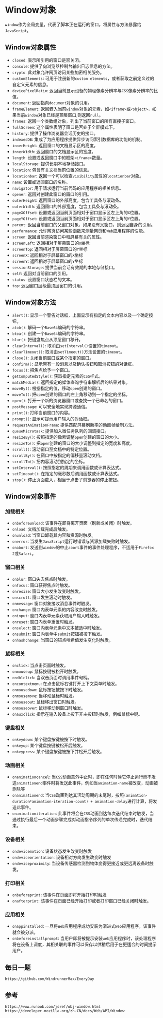 # Window对象
`window`作为全局变量，代表了脚本正在运行的窗口，将属性与方法暴露给`JavaScript`。

## Window对象属性
* `closed`: 表示所引用的窗口是否关闭。
* `console`: 提供了向浏览器控制台输出日志信息的方法。
* `crypto`: 此对象允许网页访问某些加密相关服务。
* `customElements`: 可用于注册新的`custom elements`，或者获取之前定义过的自定义元素的信息。
* `devicePixelRatio`: 返回当前显示设备的物理像素分辨率与`CSS`像素分辨率的比值。
* `document`: 返回指向`document`对象的引用。
* `frameElement`: 返回嵌入当前`window`对象的元素，如`<iframe>`或`<object>`，如果当前`window`对象已经是顶层窗口,则返回`null`。
* `frames`: 返回一个类数组对象，列出了当前窗口的所有直接子窗口。
* `fullScreen`: 这个属性表明了窗口是否处于全屏模式下。
* `history`: 提供了操作浏览器会话历史的接口。
* `indexedDB`: 集成了为应用程序提供异步访问索引数据库的功能的机制。
* `innerHeight`: 返回窗口的文档显示区的高度。
* `innerWidth`: 返回窗口的文档显示区的宽度。
* `length`: 设置或返回窗口中的框架`<iframe>`数量。
* `localStorage`: 提供长期本地存储接口。
* `location`: 包含有关文档当前位置的信息。
* `locationbar`: 返回一个可以检查`visibility`属性的`locationbar`对象。
* `name`: 设置或返回窗口的名称。
* `navigator`: 用于请求运行当前代码的应用程序的相关信息。
* `opener`: 返回对创建此窗口的窗口的引用。
* `outerHeight`: 返回窗口的外部高度，包含工具条与滚动条。
* `outerWidth`: 返回窗口的外部宽度，包含工具条与滚动条。
* `pageXOffset`: 设置或返回当前页面相对于窗口显示区左上角的`X`位置。
* `pageYOffset`: 设置或返回当前页面相对于窗口显示区左上角的`Y`位置。
* `parent`: 返回当前窗口的父窗口对象，如果没有父窗口，则返回自身的引用。
* `performance`: 允许网页访问某些函数来测量网页和`Web`应用程序的性能。
* `screen`: 返回当前渲染窗口中和屏幕有关的属性。
* `screenLeft`: 返回相对于屏幕窗口的`X`坐标
* `screenTop`: 返回相对于屏幕窗口的`Y`坐标
* `screenX`: 返回相对于屏幕窗口的`X`坐标
* `screenY`: 返回相对于屏幕窗口的`Y`坐标
* `sessionStorage`: 提供当前会话有效期的本地存储接口。
* `self`: 返回对当前窗口的引用。
* `status`: 设置窗口状态栏的文本。
* `top`: 返回窗口层级最顶层窗口的引用。

## Window对象方法
* `alert()`: 显示一个警告对话框，上面显示有指定的文本内容以及一个确定按钮。
* `atob()`: 解码一个`Base64`编码的字符串。
* `btoa()`: 创建一个`Base64`编码的字符串。
* `blur()`: 把键盘焦点从顶层窗口移开。
* `clearInterval()`: 取消由`setInterval()`设置的`timeout`。
* `clearTimeout()`: 取消由`setTimeout()`方法设置的`timeout`。
* `close()`: 关闭当前窗口或某个指定的窗口。
* `confirm()`: 显示带有一段消息以及确认按钮和取消按钮的对话框。
* `focus()`: 把焦点给予一个窗口。
* `getComputedStyle()`: 获取指定元素的`CSS`样式。
* `matchMedia()`: 返回指定的媒体查询字符串解析后的结果对象。
* `moveBy()`: 根据指定的值，移动`open`创建的窗口。
* `moveTo()`: 把`open`创建的窗口的左上角移动到一个指定的坐标。
* `open()`: 打开一个新的浏览器窗口或查找一个已命名的窗口。
* `postMessage`: 可以安全地实现跨源通信。
* `print()`: 打印当前窗口的内容。
* `prompt()`: 显示可提示用户输入的对话框。
* `requestAnimationFrame`: 提供匹配屏幕刷新率的动画帧绘制方法。
* `queueMicrotask`: 提供加入微任务队列的回调接口。
* `resizeBy()`: 按照指定的像素调整`open`创建的窗口的大小。
* `resizeTo()`: 把`open`创建的窗口的大小调整到指定的宽度和高度。
* `scroll()`: 滚动窗口至文档中的特定位置。
* `scrollBy()`: 在窗口中按指定的偏移量滚动文档。
* `scrollTo()`: 把内容滚动到指定的坐标。
* `setInterval()`: 按照指定的周期来调用函数或计算表达式。
* `setTimeout()`: 在指定的毫秒数后调用函数或计算表达式。
* `stop()`: 停止页面载入，相当于点击了浏览器的停止按钮。

## Window对象事件
### 加载相关
* `onbeforeunload`: 该事件在即将离开页面（刷新或关闭）时触发。
* `onload`: 文档加载完成后触发。
* `onunload`: 当窗口卸载其内容和资源时触发。
* `onerror`: 当发生`JavaScript`运行时错误与资源加载失败时触发。
* `onabort`: 发送到`window`的中止`abort`事件的事件处理程序，不适用于`Firefox 2`或`Safari`。

### 窗口相关
* `onblur`: 窗口失去焦点时触发。
* `onfocus`: 窗口获得焦点时触发。
* `onresize`: 窗口大小发生改变时触发。
* `onscroll`: 窗口发生滚动时触发。
* `onmessage`: 窗口对象接收消息事件时触发。
* `onchange`: 窗口内表单元素的内容改变时触发。
* `oninput`: 窗口内表单元素获取用户输入时触发。
* `onreset`: 窗口内表单重置时触发。
* `onselect`: 窗口内表单元素中文本被选中时触发。
* `onsubmit`: 窗口内表单中`submit`按钮被按下触发。
* `onhashchange`: 当窗口的锚点哈希值发生变化时触发。

### 鼠标相关
* `onclick`: 当点击页面时触发。
* `onmouseup`: 鼠标按键被松开时触发。
* `ondblclick`: 当双击页面时调用事件句柄。
* `oncontextmenu`: 在点击鼠标右键打开上下文菜单时触发。
* `onmousedown`: 鼠标按钮被按下时触发。
* `onmousemove`: 当移动鼠标时触发。
* `onmouseout`: 鼠标移出窗口时触发。
* `onmouseover`: 鼠标移动到窗口时触发。
* `onauxclick`: 指示在输入设备上按下非主按钮时触发，例如鼠标中键。

### 键盘相关
* `onkeydown`: 某个键盘按键被按下时触发。
* `onkeyup`: 某个键盘按键被松开后触发。
* `onkeypress`: 某个键盘按键被按下并松开后触发。

### 动画相关
* `onanimationcancel`: 当`CSS`动画意外中止时，即在任何时候它停止运行而不发送`animationend`事件时将发送此事件，例如当`animation-name`被改变，动画被删除等
* `onanimationend`: 当`CSS`动画到达其活动周期的末尾时，按照`(animation-duration*animation-iteration-count) + animation-delay`进行计算，将发送此事件。
* `onanimationiteration`: 此事件将会在`CSS`动画到达每次迭代结束时触发，当通过执行最后一个动画步骤完成对动画指令序列的单次传递完成时，迭代结束。

### 设备相关
* `ondevicemotion`: 设备状态发生改变时触发
* `ondeviceorientation`: 设备相对方向发生改变时触发
* `ondeviceproximity`: 当设备传感器检测到物体变得更接近或更远离设备时触发。

### 打印相关
* `onbeforeprint`:  该事件在页面即将开始打印时触发
* `onafterprint`: 该事件在页面已经开始打印或者打印窗口已经关闭时触发。

### 应用相关
* `onappinstalled`: 一旦将`Web`应用程序成功安装为渐进式`Web`应用程序，该事件就会被分派。
* `onbeforeinstallprompt`: 当用户即将被提示安装`web`应用程序时，该处理程序将在设备上调度，其相关联的事件可以保存以供稍后用于在更适合的时间提示用户。 


## 每日一题

```
https://github.com/WindrunnerMax/EveryDay
```


## 参考

```
https://www.runoob.com/jsref/obj-window.html
https://developer.mozilla.org/zh-CN/docs/Web/API/Window
```
